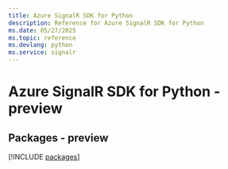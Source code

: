 ```yaml
---
title: Azure SignalR SDK for Python
description: Reference for Azure SignalR SDK for Python
ms.date: 05/27/2025
ms.topic: reference
ms.devlang: python
ms.service: signalr
---
```

# Azure SignalR SDK for Python - preview
## Packages - preview
[!INCLUDE [packages](signalr-index.md)]